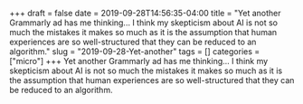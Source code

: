 +++draft = falsedate = 2019-09-28T14:56:35-04:00title = "Yet another Grammarly ad has me thinking... I think my skepticism about AI is not so much the mistakes it makes so much as it is the assumption that human experiences are so well-structured that they can be reduced to an algorithm."slug = "2019-09-28-Yet-another"tags = []categories = ["micro"]+++Yet another Grammarly ad has me thinking... I think my skepticism about AI is not so much the mistakes it makes so much as it is the assumption that human experiences are so well-structured that they can be reduced to an algorithm.
